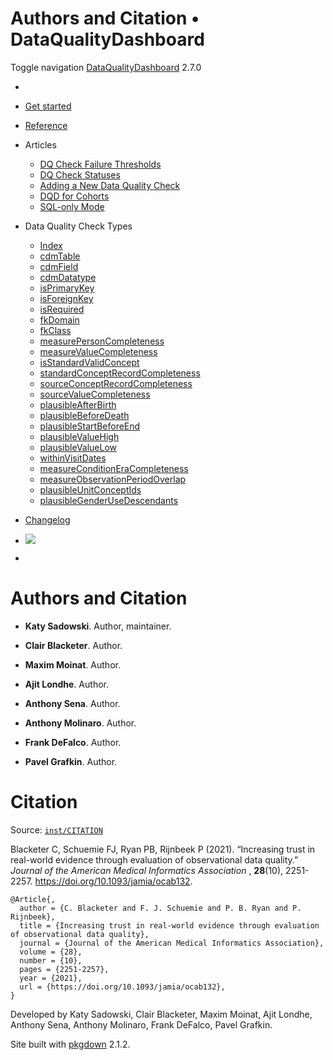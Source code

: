 # Authors and Citation • DataQualityDashboard

Toggle navigation [DataQualityDashboard](index.html) 2.7.0

  * [ ](index.html)
  * [Get started](articles/DataQualityDashboard.html)
  * [Reference](reference/index.html)
  * Articles 
    * [DQ Check Failure Thresholds](articles/Thresholds.html)
    * [DQ Check Statuses](articles/CheckStatusDefinitions.html)
    * [Adding a New Data Quality Check](articles/AddNewCheck.html)
    * [DQD for Cohorts](articles/DqdForCohorts.html)
    * [SQL-only Mode](articles/SqlOnly.html)
  * Data Quality Check Types 
    * [Index](articles/checkIndex.html)
    * [cdmTable](articles/checks/cdmTable.html)
    * [cdmField](articles/checks/cdmField.html)
    * [cdmDatatype](articles/checks/cdmDatatype.html)
    * [isPrimaryKey](articles/checks/isPrimaryKey.html)
    * [isForeignKey](articles/checks/isForeignKey.html)
    * [isRequired](articles/checks/isRequired.html)
    * [fkDomain](articles/checks/fkDomain.html)
    * [fkClass](articles/checks/fkClass.html)
    * [measurePersonCompleteness](articles/checks/measurePersonCompleteness.html)
    * [measureValueCompleteness](articles/checks/measureValueCompleteness.html)
    * [isStandardValidConcept](articles/checks/isStandardValidConcept.html)
    * [standardConceptRecordCompleteness](articles/checks/standardConceptRecordCompleteness.html)
    * [sourceConceptRecordCompleteness](articles/checks/sourceConceptRecordCompleteness.html)
    * [sourceValueCompleteness](articles/checks/sourceValueCompleteness.html)
    * [plausibleAfterBirth](articles/checks/plausibleAfterBirth.html)
    * [plausibleBeforeDeath](articles/checks/plausibleBeforeDeath.html)
    * [plausibleStartBeforeEnd](articles/checks/plausibleStartBeforeEnd.html)
    * [plausibleValueHigh](articles/checks/plausibleValueHigh.html)
    * [plausibleValueLow](articles/checks/plausibleValueLow.html)
    * [withinVisitDates](articles/checks/withinVisitDates.html)
    * [measureConditionEraCompleteness](articles/checks/measureConditionEraCompleteness.html)
    * [measureObservationPeriodOverlap](articles/checks/measureObservationPeriodOverlap.html)
    * [plausibleUnitConceptIds](articles/checks/plausibleUnitConceptIds.html)
    * [plausibleGenderUseDescendants](articles/checks/plausibleGenderUseDescendants.html)
  * [Changelog](news/index.html)


  * [![](https://ohdsi.github.io/Hades/images/hadesMini.png)](https://ohdsi.github.io/Hades)
  * [ ](https://github.com/OHDSI/DataQualityDashboard/)



# Authors and Citation

  * **Katy Sadowski**. Author, maintainer. 

  * **Clair Blacketer**. Author. 

  * **Maxim Moinat**. Author. 

  * **Ajit Londhe**. Author. 

  * **Anthony Sena**. Author. 

  * **Anthony Molinaro**. Author. 

  * **Frank DeFalco**. Author. 

  * **Pavel Grafkin**. Author. 




# Citation

Source: [`inst/CITATION`](https://github.com/OHDSI/DataQualityDashboard/blob/HEAD/inst/CITATION)

Blacketer C, Schuemie FJ, Ryan PB, Rijnbeek P (2021). “Increasing trust in real-world evidence through evaluation of observational data quality.” _Journal of the American Medical Informatics Association_ , **28**(10), 2251-2257. <https://doi.org/10.1093/jamia/ocab132>. 
    
    
    @Article{,
      author = {C. Blacketer and F. J. Schuemie and P. B. Ryan and P. Rijnbeek},
      title = {Increasing trust in real-world evidence through evaluation of observational data quality},
      journal = {Journal of the American Medical Informatics Association},
      volume = {28},
      number = {10},
      pages = {2251-2257},
      year = {2021},
      url = {https://doi.org/10.1093/jamia/ocab132},
    }

Developed by Katy Sadowski, Clair Blacketer, Maxim Moinat, Ajit Londhe, Anthony Sena, Anthony Molinaro, Frank DeFalco, Pavel Grafkin.

Site built with [pkgdown](https://pkgdown.r-lib.org/) 2.1.2.
